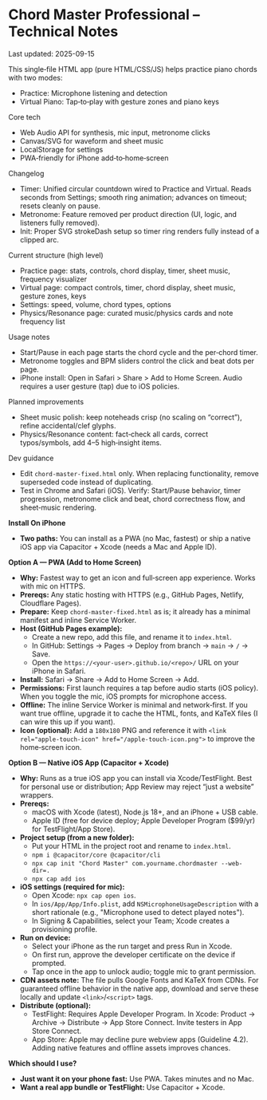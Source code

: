 # Chord Master Professional – Technical Notes

Last updated: 2025-09-15

This single‑file HTML app (pure HTML/CSS/JS) helps practice piano chords with two modes:
- Practice: Microphone listening and detection
- Virtual Piano: Tap‑to‑play with gesture zones and piano keys

Core tech
- Web Audio API for synthesis, mic input, metronome clicks
- Canvas/SVG for waveform and sheet music
- LocalStorage for settings
- PWA‑friendly for iPhone add‑to‑home‑screen

Changelog
- Timer: Unified circular countdown wired to Practice and Virtual. Reads seconds from Settings; smooth ring animation; advances on timeout; resets cleanly on pause.
- Metronome: Feature removed per product direction (UI, logic, and listeners fully removed).
- Init: Proper SVG strokeDash setup so timer ring renders fully instead of a clipped arc.

Current structure (high level)
- Practice page: stats, controls, chord display, timer, sheet music, frequency visualizer
- Virtual page: compact controls, timer, chord display, sheet music, gesture zones, keys
- Settings: speed, volume, chord types, options
- Physics/Resonance page: curated music/physics cards and note frequency list

Usage notes
- Start/Pause in each page starts the chord cycle and the per‑chord timer.
- Metronome toggles and BPM sliders control the click and beat dots per page.
- iPhone install: Open in Safari > Share > Add to Home Screen. Audio requires a user gesture (tap) due to iOS policies.

Planned improvements
- Sheet music polish: keep noteheads crisp (no scaling on “correct”), refine accidental/clef glyphs.
- Physics/Resonance content: fact‑check all cards, correct typos/symbols, add 4–5 high‑insight items.

Dev guidance
- Edit `chord-master-fixed.html` only. When replacing functionality, remove superseded code instead of duplicating.
- Test in Chrome and Safari (iOS). Verify: Start/Pause behavior, timer progression, metronome click and beat, chord correctness flow, and sheet‑music rendering.

**Install On iPhone**
- **Two paths:** You can install as a PWA (no Mac, fastest) or ship a native iOS app via Capacitor + Xcode (needs a Mac and Apple ID).

**Option A — PWA (Add to Home Screen)**
- **Why:** Fastest way to get an icon and full‑screen app experience. Works with mic on HTTPS.
- **Prereqs:** Any static hosting with HTTPS (e.g., GitHub Pages, Netlify, Cloudflare Pages).
- **Prepare:** Keep `chord-master-fixed.html` as is; it already has a minimal manifest and inline Service Worker.
- **Host (GitHub Pages example):**
  - Create a new repo, add this file, and rename it to `index.html`.
  - In GitHub: Settings → Pages → Deploy from branch → `main` → `/` → Save.
  - Open the `https://<your-user>.github.io/<repo>/` URL on your iPhone in Safari.
- **Install:** Safari → Share → Add to Home Screen → Add.
- **Permissions:** First launch requires a tap before audio starts (iOS policy). When you toggle the mic, iOS prompts for microphone access.
- **Offline:** The inline Service Worker is minimal and network‑first. If you want true offline, upgrade it to cache the HTML, fonts, and KaTeX files (I can wire this up if you want).
- **Icon (optional):** Add a `180x180` PNG and reference it with `<link rel="apple-touch-icon" href="/apple-touch-icon.png">` to improve the home‑screen icon.

**Option B — Native iOS App (Capacitor + Xcode)**
- **Why:** Runs as a true iOS app you can install via Xcode/TestFlight. Best for personal use or distribution; App Review may reject “just a website” wrappers.
- **Prereqs:**
  - macOS with Xcode (latest), Node.js 18+, and an iPhone + USB cable.
  - Apple ID (free for device deploy; Apple Developer Program ($99/yr) for TestFlight/App Store).
- **Project setup (from a new folder):**
  - Put your HTML in the project root and rename to `index.html`.
  - `npm i @capacitor/core @capacitor/cli`
  - `npx cap init "Chord Master" com.yourname.chordmaster --web-dir=.`
  - `npx cap add ios`
- **iOS settings (required for mic):**
  - Open Xcode: `npx cap open ios`.
  - In `ios/App/App/Info.plist`, add `NSMicrophoneUsageDescription` with a short rationale (e.g., "Microphone used to detect played notes").
  - In Signing & Capabilities, select your Team; Xcode creates a provisioning profile.
- **Run on device:**
  - Select your iPhone as the run target and press Run in Xcode.
  - On first run, approve the developer certificate on the device if prompted.
  - Tap once in the app to unlock audio; toggle mic to grant permission.
- **CDN assets note:** The file pulls Google Fonts and KaTeX from CDNs. For guaranteed offline behavior in the native app, download and serve these locally and update `<link>`/`<script>` tags.
- **Distribute (optional):**
  - TestFlight: Requires Apple Developer Program. In Xcode: Product → Archive → Distribute → App Store Connect. Invite testers in App Store Connect.
  - App Store: Apple may decline pure webview apps (Guideline 4.2). Adding native features and offline assets improves chances.

**Which should I use?**
- **Just want it on your phone fast:** Use PWA. Takes minutes and no Mac.
- **Want a real app bundle or TestFlight:** Use Capacitor + Xcode.
